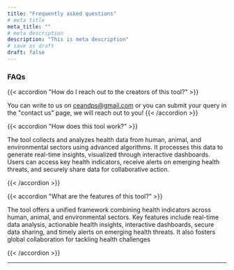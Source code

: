 ```yaml
---
title: "Frequently asked questions"
# meta title
meta_title: ""
# meta description
description: "This is meta description"
# save as draft
draft: false
---
```

### FAQs

{{< accordion "How do I reach out to the creators of this tool?" >}}

You can write to us on ceandps@gmail.com or you can submit your query in the "contact us" page, we will reach out to you!
{{< /accordion >}}

{{< accordion "How does this tool work?" >}}

The tool collects and analyzes health data from human, animal, and environmental sectors using advanced algorithms. It processes this data to generate real-time insights, visualized through interactive dashboards. Users can access key health indicators, receive alerts on emerging health threats, and securely share data for collaborative action.

{{< /accordion >}}

{{< accordion "What are the features of this tool?" >}}

The tool offers a unified framework combining health indicators across human, animal, and environmental sectors. Key features include real-time data analysis, actionable health insights, interactive dashboards, secure data sharing, and timely alerts on emerging health threats. It also fosters global collaboration for tackling health challenges

{{< /accordion >}}

<hr>